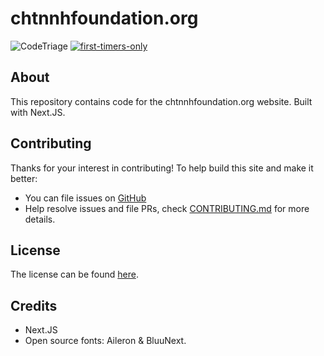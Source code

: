 # chtnnhfoundation.org

![CodeTriage](https://www.codetriage.com/chtnnhfoundation/chtnnhfoundation.org/badges/users.svg)
[![first-timers-only](https://img.shields.io/badge/first--timers--only-friendly-blue.svg?style=flat-square)](https://www.firsttimersonly.com/)

## About

This repository contains code for the chtnnhfoundation.org website. Built with Next.JS.

## Contributing

Thanks for your interest in contributing! To help build this site and make it better:

- You can file issues on [GitHub](https://github.com/chtnnhfoundation/chtnnhfoundation.org)
- Help resolve issues and file PRs, check [CONTRIBUTING.md](./CONTRIBUTING.md) for more details.

## License

The license can be found [here](./LICENSE.md).

## Credits

- Next.JS
- Open source fonts: Aileron & BluuNext.
